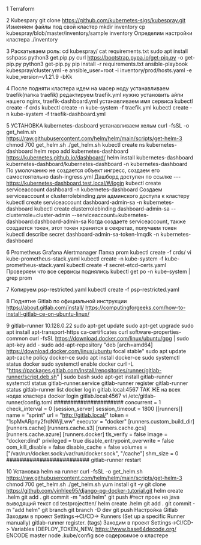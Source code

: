 1 Terraform

2 Kubespary
git clone https://github.com/kubernetes-sigs/kubespray.git
Изменяем файлы под свой кластер
mkdir inventory
cp kubespray/blob/master/inventory/sample inventory
Определим настройки кластера
./inventory

3 Раскатываем роль:
cd kubespray/
cat requirements.txt
sudo apt install sshpass
python3 get.pip.py
curl https://bootstrap.pypa.io/get-pip.py -o get-pip.py
python3 get-pip.py
pip install -r requirements.txt
ansible-playbook kubespray/cluster.yml -e ansible_user=root -i inventory/prod/hosts.yaml -e kube_version=v1.21.9 -bKk

4 После подняти кластера идем на масер ноду
	устанавливаем traefik(папка traefik)
  редактируем traefik.yml нужно установить айпи нашего nginx, traefik-dashboard.yml устанавливаем имя сервиса
kubectl create -f crds
kubectl create -n kube-system -f traefik.yml
kubectl create -n kube-system -f traefik-dashboard.yml

5 УСТАНОВКА kubernetes-dasboard
устанавливаем хельм
curl -fsSL -o get_helm.sh https://raw.githubusercontent.com/helm/helm/main/scripts/get-helm-3
chmod 700 get_helm.sh
./get_helm.sh
kubectl create ns kubernetes-dashboard
helm repo add kubernetes-dashboard https://kubernetes.github.io/dashboard/
helm install kubernetes-dashboard kubernetes-dashboard/kubernetes-dashboard -n kubernetes-dashboard
По умолочанию не создается объект ингресс, создаем его самостоятельно dash-ingress.yml
Дашборд доступен по ссылке --- https://kubernetes-dashboard.test.local/#/login
kubectl create serviceaccount dashboard -n kubernetes-dashboard
Создаем serviceaccount и clusterrolebinding для админского доступа к кластеру
kubectl create serviceaccount dashboard-admin-sa -n kubernetes-dashboard
kubectl create clusterrolebinding dashboard-admin-sa --clusterrole=cluster-admin --serviceaccount=kubernetes-dashboard:dashboard-admin-sa
Когда создаете serviceaccount, также создается токен, этот токен хранится в секретах, получаем токен
kubectl describe secret dashboard-admin-sa-token-lmqdk -n kubernetes-dashboard

6 Prometheus Grafana Alertmanager
Папка prom
kubectl create -f crds/
vi kube-prometheus-stack.yaml
kubectl create -n kube-system -f kube-prometheus-stack.yaml
kubectl create -f secret-etcd-certs.yaml
Проверяем что все сервисы поднялись
kubectl get po -n kube-system | grep prom

7 Копируем 
psp-restricted.yaml 
kubectl create -f psp-restricted.yaml 

8 Поднятие Gitlab по официальной инструкции
https://about.gitlab.com/install/
https://computingforgeeks.com/how-to-install-gitlab-ce-on-ubuntu-linux/

9 gitlab-runner 10.128.0.22
sudo apt-get update
sudo apt-get upgrade
sudo apt install apt-transport-https ca-certificates curl software-properties-common
curl -fsSL https://download.docker.com/linux/ubuntu/gpg | sudo apt-key add -
sudo add-apt-repository "deb [arch=amd64] https://download.docker.com/linux/ubuntu focal stable"
sudo apt update
apt-cache policy docker-ce
sudo apt install docker-ce
sudo systemctl status docker
sudo systemctl enable docker
curl -L "https://packages.gitlab.com/install/repositories/runner/gitlab-runner/script.deb.sh" | sudo bash
sudo apt-get install gitlab-runner
systemctl status gitlab-runner.service
gitlab-runner register
gitlab-runner status
gitlab-runner list
docker login gitlab.local:4567
ТАК ЖЕ на всех нодах кластера docker login gitlab.local:4567
vi /etc/gitlab-runner/config.toml
#####################
concurrent = 1
check_interval = 0
[session_server]
  session_timeout = 1800
[[runners]]
  name = "sprint"
  url = "http://gitlab.local/"
  token = "1spMvARpny2frdNWjLww"
  executor = "docker"
  [runners.custom_build_dir]
  [runners.cache]
    [runners.cache.s3]
    [runners.cache.gcs]
    [runners.cache.azure]
  [runners.docker]
    tls_verify = false
    image = "docker:dind"
    privileged = true
    disable_entrypoint_overwrite = false
    oom_kill_disable = false
    disable_cache = false
    volumes = ["/var/run/docker.sock:/var/run/docker.sock", "/cache"]
    shm_size = 0
#########################
gitlab-runner restart

10 Установка helm на runner
curl -fsSL -o get_helm.sh https://raw.githubusercontent.com/helm/helm/main/scripts/get-helm-3
chmod 700 get_helm.sh
./get_helm.sh
yum install git -y
git clone https://github.com/vinhlee95/django-pg-docker-tutorial.git
helm create .helm
git add .
git commit -m "add helm"
git push
#тест проек на java выводящий текст
cd testprojectten/
helm create .helm
git add .
git commit -m "add helm"
git branch
git branch -D dev
git push
Настройка Gitlab
Заходим в проект Settings->CI/CD-> Runners (Set up a specific Runner manually) gitlab-runner register. (tags)
Заходим в проект Settings->CI/CD-> Variables (DEPLOY_TOKEN_NEW, https://www.base64decode.org/ ENCODE master node .kube/config все содержимое о кластере
